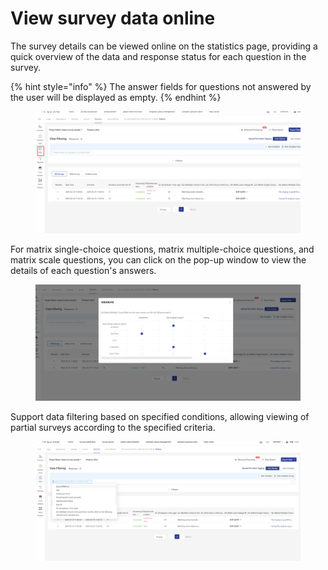 # View survey data online

The survey details can be viewed online on the statistics page, providing a quick overview of the data and response status for each question in the survey.

{% hint style="info" %}
The answer fields for questions not answered by the user will be displayed as empty.
{% endhint %}

<figure><img src="../../../.gitbook/assets/image (8) (1).png" alt=""><figcaption></figcaption></figure>

For matrix single-choice questions, matrix multiple-choice questions, and matrix scale questions, you can click on the pop-up window to view the details of each question's answers.

<figure><img src="../../../.gitbook/assets/image (9) (1).png" alt=""><figcaption></figcaption></figure>

Support data filtering based on specified conditions, allowing viewing of partial surveys according to the specified criteria.

<figure><img src="../../../.gitbook/assets/image (10) (1).png" alt=""><figcaption></figcaption></figure>
